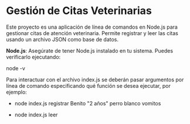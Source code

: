 # Gestión de Citas Veterinarias

Este proyecto es una aplicación de línea de comandos en Node.js para gestionar citas de atención veterinaria. Permite registrar y leer las citas usando un archivo JSON como base de datos.


 **Node.js**: Asegúrate de tener Node.js instalado en tu sistema. Puedes verificarlo ejecutando:

   node -v

Para interactuar con el archivo index.js se deberán pasar argumentos por línea de comando
especificando qué función se desea ejecutar, por ejemplo:

* node index.js registrar Benito "2 años" perro blanco vomitos

* node index.js leer
